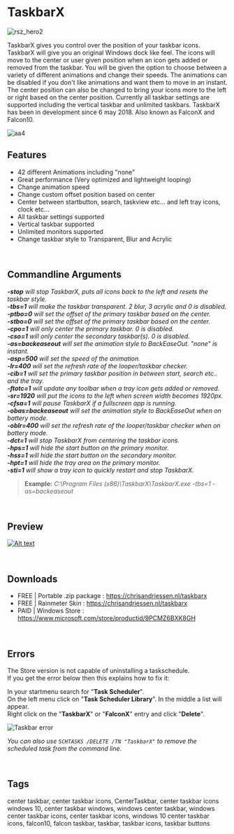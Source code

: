 
# TaskbarX


![rsz_hero2](https://user-images.githubusercontent.com/50437199/90984468-6c5a1a00-e575-11ea-9af0-a874115e07e7.png)
  
TaskbarX gives you control over the position of your taskbar icons.
TaskbarX will give you an original Windows dock like feel. The icons will move to the center or user given position when an icon gets added or removed from the taskbar. You will be given the option to choose between a variety of different animations and change their speeds. The animations can be disabled if you don't like animations and want them to move in an instant. The center position can also be changed to bring your icons more to the left or right based on the center position. Currently all taskbar settings are supported including the vertical taskbar and unlimited taskbars.
TaskbarX has been in development since 6 may 2018. Also known as FalconX and Falcon10.
&nbsp;  
  
![aa4](https://user-images.githubusercontent.com/50437199/79305152-1c968280-7ef3-11ea-9eda-c97f61b758bd.png)
&nbsp;


## Features

- 42 different Animations including "none"
- Great performance (Very optimized and lightweight looping)
- Change animation speed
- Change custom offset position based on center
- Center between startbutton, search, taskview etc... and left tray icons, clock etc...
- All taskbar settings supported
- Vertical taskbar supported
- Unlimited monitors supported
- Change taskbar style to Transparent, Blur and Acrylic
  
  
&nbsp;


## Commandline Arguments

_**-stop** will stop TaskbarX, puts all icons back to the left and resets the taskbar style.  
**-tbs=1** will make the taskbar transparent. 2 blur, 3 acrylic and 0 is disabled.  
**-ptbo=0** will set the offset of the primary taskbar based on the center.  
**-stbo=0** will set the offset of the primary taskbar based on the center.  
**-cpo=1** will only center the primary taskbar. 0 is disabled.  
**-cso=1** will only center the secondary taskbar(s). 0 is disabled.  
**-as=backeaseout** will set the animation style to BackEaseOut. "none" is instant.  
**-asp=500** will set the speed of the animation.  
**-lr=400** will set the refresh rate of the looper/taskbar checker.  
**-cib=1** will set the primary taskbar position in between start, search etc.. and the tray.  
**-ftotc=1** will update any toolbar when a tray icon gets added or removed.  
**-sr=1920** will put the icons to the left when screen width becomes 1920px.  
**-cfsa=1** will pause TaskbarX if a fullscreen app is running.  
**-obas=backeaseout** will set the animation style to BackEaseOut when on battery mode.  
**-oblr=400** will set the refresh rate of the looper/taskbar checker when on battery mode.  
**-dct=1** will stop TaskbarX from centering the taskbar icons.  
**-hps=1** will hide the start button on the primary monitor.  
**-hss=1** will hide the start button on the secondary monitor.  
**-hpt=1** will hide the tray area on the primary monitor.  
**-sti=1** will show a tray icon to quickly restart and stop TaskbarX._
  
> **Example:** _C:\Program Files (x86)\TaskbarX\TaskbarX.exe -tbs=1 -as=backeaseout_
  
  
&nbsp;


## Preview
 
[![Alt text](https://user-images.githubusercontent.com/50437199/82542445-47a76e00-9b52-11ea-87a6-e1e57eb4108c.jpg)](https://youtu.be/oqA3BDt-GqY) 
  
  

  
&nbsp;


## Downloads

- FREE | Portable .zip package : https://chrisandriessen.nl/taskbarx 
- FREE | Rainmeter Skin : https://chrisandriessen.nl/taskbarx 
- PAID | Windows Store : https://www.microsoft.com/store/productid/9PCMZ6BXK8GH
  
  
&nbsp;


## Errors

The Store version is not capable of uninstalling a taskschedule.   
If you get the error below then this explains how to fix it:

In your startmenu search for "**Task Scheduler**".  
On the left menu click on "**Task Scheduler Library**". In the middle a list will appear.  
Right click on the "**TaskbarX**" or "**FalconX**" entry and click "**Delete**".  

![Taskbar error](https://user-images.githubusercontent.com/50437199/80919928-e0757580-8d6c-11ea-9106-b0b1ff33f740.png)

_You can also use `SCHTASKS /DELETE /TN "TaskbarX"` to remove the scheduled task from the command line._

&nbsp;


## Tags
center taskbar, center taskbar icons, CenterTaskbar, center taskbar icons windows 10, center taskbar windows, windows center taskbar, windows center taskbar icons, center taskbar icons, windows 10 center taskbar icons, falcon10, falcon taskbar, taskbar, taskbar icons, taskbar buttons
